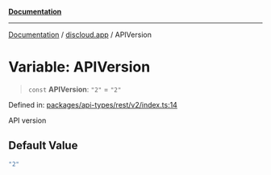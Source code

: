 [**Documentation**](../../README.md)

***

[Documentation](../../packages.md) / [discloud.app](../README.md) / APIVersion

# Variable: APIVersion

> `const` **APIVersion**: `"2"` = `"2"`

Defined in: [packages/api-types/rest/v2/index.ts:14](https://github.com/discloud/discloud.app/blob/1e4ce40911bd2c25d95ae21441839a6f9ec7c445/packages/api-types/rest/v2/index.ts#L14)

API version

## Default Value

```ts
"2"
```
